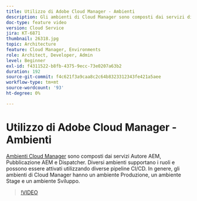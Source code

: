 ```yaml
---
title: Utilizzo di Adobe Cloud Manager - Ambienti
description: Gli ambienti di Cloud Manager sono composti dai servizi di creazione AEM, pubblicazione AEM e Dispatcher. Diversi ambienti supportano i ruoli e possono essere attivati utilizzando diverse pipeline CI/CD. In genere, gli ambienti di Cloud Manager hanno un ambiente Produzione, un ambiente Stage e un ambiente Sviluppo.
doc-type: feature video
version: Cloud Service
jira: KT-6871
thumbnail: 26318.jpg
topic: Architecture
feature: Cloud Manager, Environments
role: Architect, Developer, Admin
level: Beginner
exl-id: f4311522-b8fb-4375-9ecc-73e0207a63b2
duration: 192
source-git-commit: f4c621f3a9caa8c2c64b8323312343fe421a5aee
workflow-type: tm+mt
source-wordcount: '93'
ht-degree: 0%

---
```


# Utilizzo di Adobe Cloud Manager - Ambienti

[Ambienti Cloud Manager](https://experienceleague.adobe.com/docs/experience-manager-cloud-manager/using/how-to-use/manage-your-environment.html) sono composti dai servizi Autore AEM, Pubblicazione AEM e Dispatcher. Diversi ambienti supportano i ruoli e possono essere attivati utilizzando diverse pipeline CI/CD. In genere, gli ambienti di Cloud Manager hanno un ambiente Produzione, un ambiente Stage e un ambiente Sviluppo.

>[!VIDEO](https://video.tv.adobe.com/v/26318?quality=12&learn=on)
